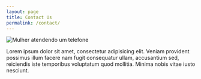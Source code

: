 ```yaml
---
layout: page
title: Contact Us
permalink: /contact/
---
```

![Mulher atendendo um telefone](https://www.iped.com.br/_upload/galleries/2015/08/26/atender-clientes-corretamente-telemarketing-55de49f552987.jpg)


Lorem ipsum dolor sit amet, consectetur adipisicing elit. Veniam provident possimus illum facere nam fugit consequatur ullam, accusantium sed, reiciendis iste temporibus voluptatum quod mollitia. Minima nobis vitae iusto nesciunt.